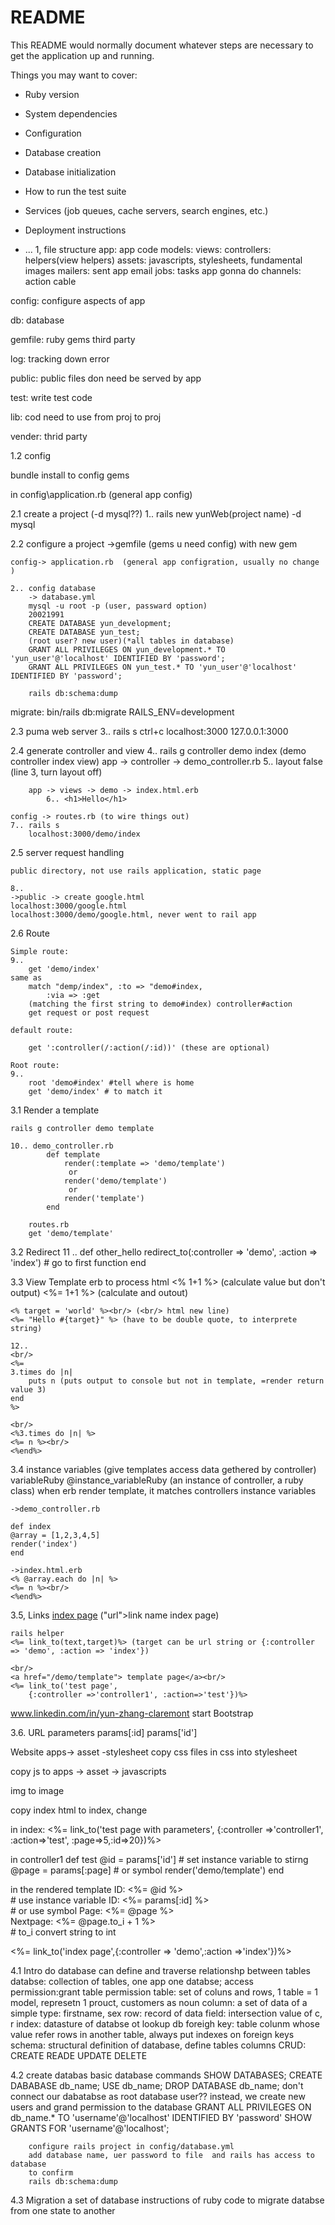 # README

This README would normally document whatever steps are necessary to get the
application up and running.

Things you may want to cover:

* Ruby version

* System dependencies

* Configuration

* Database creation

* Database initialization

* How to run the test suite

* Services (job queues, cache servers, search engines, etc.)

* Deployment instructions

* ...
1, file structure
app: app code
    models:
    views:
    controllers:
    helpers(view helpers)
    assets: javascripts, stylesheets, fundamental images
    mailers: sent app email
    jobs: tasks app gonna do
    channels: action cable

config: configure aspects of app

db: database

gemfile: ruby gems third party 

log: tracking down error

public: public files don need be served by app

test: write test code

lib: cod need to use from proj to proj

vender: thrid party

1.2 config

bundle install 
to config gems

in config\application.rb (general app config)

2.1 create a project (-d mysql??)
    1.. rails new yunWeb(project name) -d mysql

2.2 configure a project 
    ->gemfile (gems u need config) <bundle install> with new gem

    config-> application.rb  (general app configration, usually no change )

    2.. config database 
        -> database.yml
        mysql -u root -p (user, passward option) 
        20021991
        CREATE DATABASE yun_development;
        CREATE DATABASE yun_test;
        (root user? new user)(*all tables in database)
        GRANT ALL PRIVILEGES ON yun_development.* TO 'yun_user'@'localhost' IDENTIFIED BY 'password';
        GRANT ALL PRIVILEGES ON yun_test.* TO 'yun_user'@'localhost' IDENTIFIED BY 'password';

        rails db:schema:dump

migrate: 
    bin/rails db:migrate RAILS_ENV=development

2.3 puma web server
    3.. rails s
        ctrl+c
        localhost:3000
        127.0.0.1:3000

2.4 generate controller and view
    4..
        rails g controller demo index (demo controller index view)
    app -> controller -> demo_controller.rb 
        5..
        layout false (line 3, turn layout off) 

        app -> views -> demo -> index.html.erb
            6.. <h1>Hello</h1>
    
    config -> routes.rb (to wire things out)
    7.. rails s
        localhost:3000/demo/index

2.5 server request handling

    public directory, not use rails application, static page

    8..
    ->public -> create google.html
    localhost:3000/google.html
    localhost:3000/demo/google.html, never went to rail app

2.6 Route

    Simple route: 
    9..
        get 'demo/index'
    same as 
        match "demp/index", :to => "demo#index,
            :via => :get 
        (matching the first string to demo#index) controller#action
        get request or post request

    default route:
        
        get ':controller(/:action(/:id))' (these are optional)

    Root route:
    9..
        root 'demo#index' #tell where is home
        get 'demo/index' # to match it

3.1 Render a template

    rails g controller demo template

    10.. demo_controller.rb
            def template
                render(:template => 'demo/template')
                 or
                render('demo/template')
                 or
                render('template')
            end

        routes.rb
        get 'demo/template'

3.2 Redirect
    11 .. 
        def other_hello
            redirect_to(:controller => 'demo', :action => 'index') # go to first function
        end

3.3 View Template
    erb to process html
    <% 1+1 %> (calculate value but don't output)
    <%= 1+1 %> (calculate and outout)

    <% target = 'world' %><br/> (<br/> html new line)
    <%= "Hello #{target}" %> (have to be double quote, to interprete string)

    12..
    <br/>
    <%=
    3.times do |n|
        puts n (puts output to console but not in template, =render return value 3)
    end
    %>

    <br/>
    <%3.times do |n| %>
    <%= n %><br/>
    <%end%>
3.4 instance variables (give templates access data gethered by controller)
    variableRuby
    @instance_variableRuby (an instance of controller, a ruby class)
    when erb render template, it matches controllers instance variables

    ->demo_controller.rb

    def index
    @array = [1,2,3,4,5]
    render('index')
    end

    ->index.html.erb
    <% @array.each do |n| %>
    <%= n %><br/>
    <%end%>
3.5, Links
    <a href="/demo/index">index page</a> ("url">link name index page)

    rails helper
    <%= link_to(text,target)%> (target can be url string or {:controller => 'demo', :action => 'index'})

    <br/>
    <a href="/demo/template"> template page</a><br/>
    <%= link_to('test page',
        {:controller =>'controller1', :action=>'test'})%>

www.linkedin.com/in/yun-zhang-claremont
start Bootstrap

3.6. URL parameters
    params[:id]
    params['id']

Website
apps-> asset -stylesheet
copy css files in css into stylesheet

copy js to apps -> asset -> javascripts

img to image

copy index html to index, change 

in index: <%= link_to('test page with parameters',
{:controller =>'controller1', :action=>'test', :page=>5,:id=>20})%>

in controller1
  def test
    @id = params['id'] # set instance variable to stirng
    @page = params[:page] # or symbol 
    render('demo/template')
  end

in the rendered template
ID: <%= @id %><br /> # use instance variable 
ID: <%= params[:id] %><br /> # or use symbol
Page: <%= @page %><br />
Nextpage: <%= @page.to_i + 1 %><br/> # to_i convert string to int

<%= link_to('index page',{:controller => 'demo',:action =>'index'})%>

4.1 Intro do database
can define and traverse relationshp between tables
databse: collection of tables, one app one databse; access permission:grant table permission
table: set of coluns and rows, 1 table = 1 model, represetn 1 prouct, customers as noun
column: a set of data of a simple type: firstname, sex
row: record of data
field: intersection value of c, r
index: datasture of databse ot lookup db
foreigh key: table colunm whose value refer rows in another table, always put indexes on foreign keys
schema: structural definition of database, define tables columns
CRUD: CREATE READE UPDATE DELETE

4.2 create databas
    basic database commands
        SHOW DATABASES;
        CREATE DABABASE db_name;
        USE db_name;
        DROP DATABASE db_name;
don't connect our dabatabse as root database user??
instead, we create new users and grand permission to the database
        GRANT ALL PRIVILEGES ON db_name.* TO 'username'@'localhost' IDENTIFIED BY 'password'
        SHOW GRANTS FOR 'username'@'localhost';

        configure rails project in config/database.yml
        add database name, uer password to file  and rails has access to database
        to confirm
        rails db:schema:dump

4.3 Migration
    a set of database instructions of ruby code to migrate databse from one state to another
